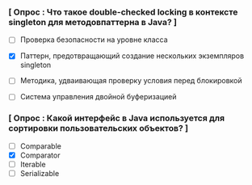 ### [ Опрос : Что такое double-checked locking в контексте singleton для методовпаттерна в Java? ]
   - [ ] Проверка безопасности на уровне класса
   - [x] Паттерн, предотвращающий создание нескольких экземпляров singleton
   - [ ] Методика, удваивающая проверку условия перед блокировкой
   - [ ] Система управления двойной буферизацией
   
   
### [ Опрос : Какой интерфейс в Java используется для сортировки пользовательских объектов? ]
   - [ ] Comparable
   - [x] Comparator
   - [ ] Iterable
   - [ ] Serializable